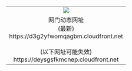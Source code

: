 ﻿<table>
  <tr></tr>
  <tr><td colspan=2 align=center><img src="https://d3g2yfwomqagbm.cloudfront.net/Up/oGate.jpg" /></td></tr>
  <tr><td colspan=2 align=center>网门动态网址<br/>(最新)
<br>https://d3g2yfwomqagbm.cloudfront.net
<br/><br/>(以下网址可能失效)
<br>https://deysgsfkmcnep.cloudfront.net
    </td>
  </tr>
</table>
